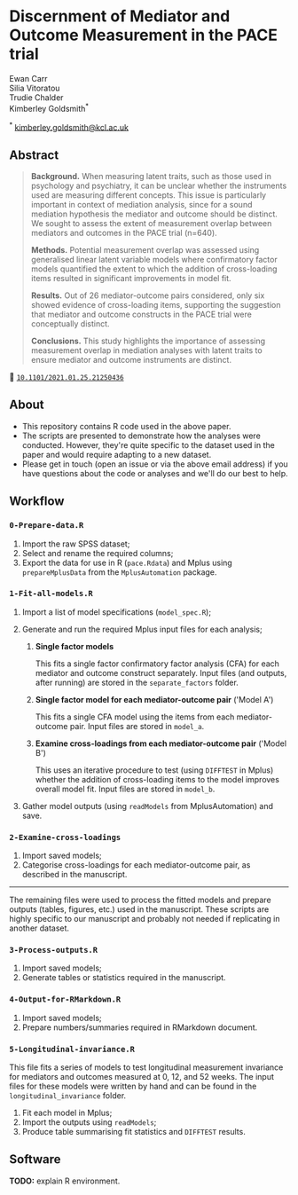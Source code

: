 # Discernment of Mediator and Outcome Measurement in the PACE trial

Ewan Carr  
Silia Vitoratou  
Trudie Chalder  
Kimberley Goldsmith<sup>*</sup>

<sup>*</sup> <kimberley.goldsmith@kcl.ac.uk>

## Abstract

> **Background.** When measuring latent traits, such as those used in
> psychology and psychiatry, it can be unclear whether the instruments used are
> measuring different concepts. This issue is particularly important in context
> of mediation analysis, since for a sound mediation hypothesis the mediator
> and outcome should be distinct. We sought to assess the extent of measurement
> overlap between mediators and outcomes in the PACE trial (n=640).
> 
> **Methods.** Potential measurement overlap was assessed using generalised
> linear latent variable models where confirmatory factor models quantified the
> extent to which the addition of cross-loading items resulted in significant
> improvements in model fit.
> 
> **Results.** Out of 26 mediator-outcome pairs considered, only six showed
> evidence of cross-loading items, supporting the suggestion that mediator and
> outcome constructs in the PACE trial were conceptually distinct.
> 
> **Conclusions.** This study highlights the importance of assessing
> measurement overlap in mediation analyses with latent traits to ensure
> mediator and outcome instruments are distinct.

:notebook: [`10.1101/2021.01.25.21250436`](https://doi.org/10.1101/2021.01.25.21250436)

## About

* This repository contains R code used in the above paper. 
* The scripts are presented to demonstrate how the analyses were conducted.
  However, they're quite specific to the dataset used in the paper and would
  require adapting to a new dataset.
* Please get in touch (open an issue or via the above email address) if you 
  have questions about the code or analyses and we'll do our best to help.

## Workflow

### `0-Prepare-data.R`

1. Import the raw SPSS dataset;
2. Select and rename the required columns;
3. Export the data for use in R (`pace.Rdata`) and Mplus using `prepareMplusData` from the `MplusAutomation` package.

### `1-Fit-all-models.R`

1. Import a list of model specifications (`model_spec.R`);
2. Generate and run the required Mplus input files for each analysis;   

    1. **Single factor models**
    
        This fits a single factor confirmatory factor analysis (CFA) for each
        mediator and outcome construct separately. Input files (and outputs,
        after running) are stored in the `separate_factors` folder.

    2. **Single factor model for each mediator-outcome pair** ('Model A')
    
        This fits a single CFA model using the items from each mediator-outcome
        pair. Input files are stored in `model_a`.

    3. **Examine cross-loadings from each mediator-outcome pair** ('Model B')

        This uses an iterative procedure to test (using `DIFFTEST` in Mplus)
        whether the addition of cross-loading items to the model improves
        overall model fit. Input files are stored in `model_b`.

3. Gather model outputs (using `readModels` from MplusAutomation) and save.

### `2-Examine-cross-loadings`

1. Import saved models;
2. Categorise cross-loadings for each mediator-outcome pair, as described in
   the manuscript.

***

The remaining files were used to process the fitted models and prepare outputs
(tables, figures, etc.) used in the manuscript. These scripts are highly
specific to our manuscript and probably not needed if replicating in another
dataset.

### `3-Process-outputs.R`

1. Import saved models;
2. Generate tables or statistics required in the manuscript.

### `4-Output-for-RMarkdown.R`

1. Import saved models;
2. Prepare numbers/summaries required in RMarkdown document.

###  `5-Longitudinal-invariance.R`

This file fits a series of models to test longitudinal measurement invariance
for mediators and outcomes measured at 0, 12, and 52 weeks. The input files
for these models were written by hand and can be found in the
`longitudinal_invariance` folder.

1. Fit each model in Mplus;
2. Import the outputs using `readModels`;
3. Produce table summarising fit statistics and `DIFFTEST` results.

## Software

**TODO:** explain R environment.
